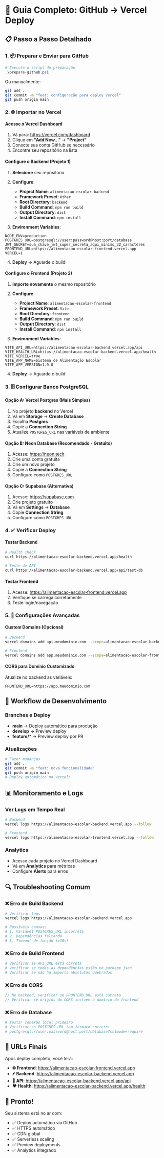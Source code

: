# 🚀 Guia Completo: GitHub → Vercel Deploy

## 📋 Passo a Passo Detalhado

### 1. 📦 Preparar e Enviar para GitHub

```powershell
# Execute o script de preparação
.\prepare-github.ps1
```

Ou manualmente:
```bash
git add .
git commit -m "feat: configuração para deploy Vercel"
git push origin main
```

### 2. 🌐 Importar no Vercel

#### Acesse o Vercel Dashboard
1. Vá para: https://vercel.com/dashboard
2. Clique em **"Add New..."** → **"Project"**
3. Conecte sua conta GitHub se necessário
4. Encontre seu repositório na lista

#### Configure o Backend (Projeto 1)
1. **Selecione** seu repositório
2. **Configure**:
   - **Project Name**: `alimentacao-escolar-backend`
   - **Framework Preset**: `Other`
   - **Root Directory**: `backend`
   - **Build Command**: `npm run build`
   - **Output Directory**: `dist`
   - **Install Command**: `npm install`

3. **Environment Variables**:
```env
NODE_ENV=production
POSTGRES_URL=postgresql://user:password@host:port/database
JWT_SECRET=sua_chave_jwt_super_secreta_aqui_minimo_32_caracteres
FRONTEND_URL=https://alimentacao-escolar-frontend.vercel.app
VERCEL=1
```

4. **Deploy** → Aguarde o build

#### Configure o Frontend (Projeto 2)
1. **Importe novamente** o mesmo repositório
2. **Configure**:
   - **Project Name**: `alimentacao-escolar-frontend`
   - **Framework Preset**: `Vite`
   - **Root Directory**: `frontend`
   - **Build Command**: `npm run build`
   - **Output Directory**: `dist`
   - **Install Command**: `npm install`

3. **Environment Variables**:
```env
VITE_API_URL=https://alimentacao-escolar-backend.vercel.app/api
VITE_HEALTH_URL=https://alimentacao-escolar-backend.vercel.app/health
VITE_VERCEL=true
VITE_APP_NAME=Sistema de Alimentação Escolar
VITE_APP_VERSION=1.0.0
```

4. **Deploy** → Aguarde o build

### 3. 🗄️ Configurar Banco PostgreSQL

#### Opção A: Vercel Postgres (Mais Simples)
1. No projeto **backend** no Vercel
2. Vá em **Storage** → **Create Database**
3. Escolha **Postgres**
4. Copie a **Connection String**
5. Atualize `POSTGRES_URL` nas variáveis de ambiente

#### Opção B: Neon Database (Recomendado - Gratuito)
1. Acesse: https://neon.tech
2. Crie uma conta gratuita
3. Crie um novo projeto
4. Copie a **Connection String**
5. Configure como `POSTGRES_URL`

#### Opção C: Supabase (Alternativa)
1. Acesse: https://supabase.com
2. Crie projeto gratuito
3. Vá em **Settings** → **Database**
4. Copie **Connection String**
5. Configure como `POSTGRES_URL`

### 4. ✅ Verificar Deploy

#### Testar Backend
```bash
# Health check
curl https://alimentacao-escolar-backend.vercel.app/health

# Teste de API
curl https://alimentacao-escolar-backend.vercel.app/api/test-db
```

#### Testar Frontend
1. Acesse: https://alimentacao-escolar-frontend.vercel.app
2. Verifique se carrega corretamente
3. Teste login/navegação

### 5. 🔧 Configurações Avançadas

#### Custom Domains (Opcional)
```bash
# Backend
vercel domains add api.meudominio.com --scope=alimentacao-escolar-backend

# Frontend  
vercel domains add app.meudominio.com --scope=alimentacao-escolar-frontend
```

#### CORS para Domínio Customizado
Atualize no backend as variáveis:
```env
FRONTEND_URL=https://app.meudominio.com
```

## 🔄 Workflow de Desenvolvimento

### Branches e Deploy
- **main** → Deploy automático para produção
- **develop** → Preview deploy
- **feature/*** → Preview deploy por PR

### Atualizações
```bash
# Fazer mudanças
git add .
git commit -m "feat: nova funcionalidade"
git push origin main
# Deploy automático no Vercel!
```

## 📊 Monitoramento e Logs

### Ver Logs em Tempo Real
```bash
# Backend
vercel logs https://alimentacao-escolar-backend.vercel.app --follow

# Frontend
vercel logs https://alimentacao-escolar-frontend.vercel.app --follow
```

### Analytics
- Acesse cada projeto no Vercel Dashboard
- Vá em **Analytics** para métricas
- Configure **Alerts** para erros

## 🔍 Troubleshooting Comum

### ❌ Erro de Build Backend
```bash
# Verificar logs
vercel logs https://alimentacao-escolar-backend.vercel.app

# Possíveis causas:
# 1. Variável POSTGRES_URL incorreta
# 2. Dependências faltando
# 3. Timeout de função (>30s)
```

### ❌ Erro de Build Frontend
```bash
# Verificar se API_URL está correta
# Verificar se todas as dependências estão no package.json
# Verificar se não há imports absolutos quebrados
```

### ❌ Erro de CORS
```javascript
// No backend, verificar se FRONTEND_URL está correto
// Verificar se origins do CORS incluem o domínio do frontend
```

### ❌ Erro de Database
```bash
# Testar conexão local primeiro
# Verificar se POSTGRES_URL tem formato correto:
# postgresql://user:password@host:port/database?sslmode=require
```

## 📝 URLs Finais

Após deploy completo, você terá:

- **🌐 Frontend**: https://alimentacao-escolar-frontend.vercel.app
- **⚡ Backend**: https://alimentacao-escolar-backend.vercel.app  
- **🔌 API**: https://alimentacao-escolar-backend.vercel.app/api
- **❤️ Health**: https://alimentacao-escolar-backend.vercel.app/health

## 🎉 Pronto!

Seu sistema está no ar com:
- ✅ Deploy automático via GitHub
- ✅ HTTPS automático
- ✅ CDN global
- ✅ Serverless scaling
- ✅ Preview deployments
- ✅ Analytics integrado